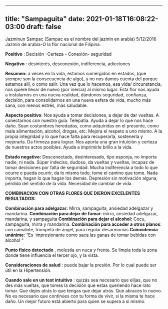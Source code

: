 
---
title: "Sampaguita"
date: 2021-01-18T16:08:22-03:00
draft: false
--- 
        

 



Jazminun Sampac (Sampac es el nombre del jazmín en arabia) 5/12/2016
Jazmín de arabia-O la flor
 nacional de Filipina.
 


**Positivo** :
 Decisión –Certeza - Conexión- seguridad


**Negativo** :
 desinterés, desconexión, indiferencia, adicciones
 


**Resumen:**  a veces en la vida, estamos sumergidos en estados, (que siempre son la
 consecuencia de algo), y no nos damos cuenta del porque estamos allí, o como
 salir. Una vez que lo hacemos, esa vida/ circunstancia, nos quiere llevar de
 nuevo (por inercia) al mismo lugar. Esta flor nos ayuda a instalarnos en una
 nueva realidad, dándonos seguridad, confianza, decisión, para consolidarnos en
 una nueva esfera de vida, mucho más sana, con menos estrés, más saludable.
 
**Aspecto
 positivo**: Nos ayuda a tomar
 decisiones, a dejar de dar vueltas.
A conectarnos con nuestro guía. Telepatía.
Ayuda a dejar lo que nos hace daño. Sean
 costumbres heredadas, como adquiridas en el presente, como mala alimentación,
 alcohol, drogas, etc.
Mejora el respeto a uno mismo. A la propia
 integridad y lo que hace falta para recuperarla, sostenerla y mejorarla. Da firmeza
 para lograr.
Nos aporta una gran intuición y certeza de
 nuestros actos posibles.
Ayuda a imprimirle brillo a la vida.
 


**Estado negativo:**  Desconectado, desinteresado,
 tipo esponja, no importa nadie, ni nada. 
Súper indeciso, dudoso, da
 vueltas y vueltas, incapaz de tomar decisiones por falta de seguridad.
Mucha indiferencia a todo lo que
 ocurre o pueda ocurrir, da lo mismo todo, tome el camino que tome. Nada
 importa, hagan lo que hagan los demás.
Depresión sin motivación alguna,
 pérdida del sentido de la vida.
Necesidad de cambiar de vida.
 
**COMBINACION CON
 OTRAS FLORES QUE DIERON EXCELENTES RESULTADOS:**


**Combinación para adelgazar:**  Mirra, sampaguita, ansiedad
 adelgazar y mandarina.
**Combinación para
 dejar de fumar**:
 mirra, ansiedad adelgazar, mandarina, y sampaguita
**Combinación para
 dejar el alcohol:**
 Cocu, sampaguita, mirra y mandarina.
**Combinación para
 acceder a otros planos**: con camalote, trompeta de ángel, para regular desarmonías
**Coincidencia
 unánime**: “Es  impresionante como saca las
 ganas de tomar bebidas con alcohol “                     
 


**Punto físico detectado** , molestia en nuca y frente. Se limpia toda la zona donde tiene
 influencia el tercer ojo, y la vista.
 


**Consideraciones de salud** : puede bajar la presión. Por lo cual puede
 ser útil en la Hipertensión.
 


**Cuando sale en un test intuitivo** : quizás sea necesario que
 elijas, que no des más vueltas, que tomes la decisión que estas queriendo hace
 rato tomar. Que dejes atrás lo que tengas que dejar atrás. Que abraces lo nuevo.
No es necesario que continúes
 con tu forma de vivir, si la misma te hace daño.
 Un mejor futuro está abierto para quien se
 supera a sí mismo.



